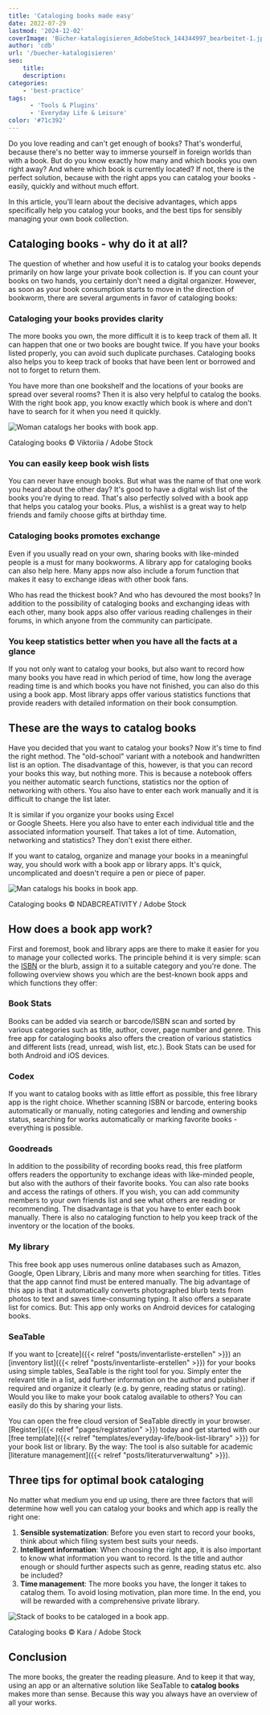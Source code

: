 ```yaml
---
title: 'Cataloging books made easy'
date: 2022-07-29
lastmod: '2024-12-02'
coverImage: 'Bücher-katalogisieren_AdobeStock_144344997_bearbeitet-1.jpg'
author: 'cdb'
url: '/buecher-katalogisieren'
seo:
    title:
    description:
categories:
    - 'best-practice'
tags:
      - 'Tools & Plugins'
      - 'Everyday Life & Leisure'
color: '#71c392'
---
```


Do you love reading and can't get enough of books? That's wonderful, because there's no better way to immerse yourself in foreign worlds than with a book. But do you know exactly how many and which books you own right away? And where which book is currently located? If not, there is the perfect solution, because with the right apps you can catalog your books - easily, quickly and without much effort.

In this article, you'll learn about the decisive advantages, which apps specifically help you catalog your books, and the best tips for sensibly managing your own book collection.

## Cataloging books - why do it at all?

The question of whether and how useful it is to catalog your books depends primarily on how large your private book collection is. If you can count your books on two hands, you certainly don't need a digital organizer. However, as soon as your book consumption starts to move in the direction of bookworm, there are several arguments in favor of cataloging books:

### Cataloging your books provides clarity

The more books you own, the more difficult it is to keep track of them all. It can happen that one or two books are bought twice. If you have your books listed properly, you can avoid such duplicate purchases. Cataloging books also helps you to keep track of books that have been lent or borrowed and not to forget to return them.

You have more than one bookshelf and the locations of your books are spread over several rooms? Then it is also very helpful to catalog the books. With the right book app, you know exactly which book is where and don't have to search for it when you need it quickly.

![Woman catalogs her books with book app.](buecher-katalogisieren-frau.jpg)

Cataloging books © Viktoriia / Adobe Stock

### You can easily keep book wish lists

You can never have enough books. But what was the name of that one work you heard about the other day? It's good to have a digital wish list of the books you're dying to read. That's also perfectly solved with a book app that helps you catalog your books. Plus, a wishlist is a great way to help friends and family choose gifts at birthday time.

### Cataloging books promotes exchange

Even if you usually read on your own, sharing books with like-minded people is a must for many bookworms. A library app for cataloging books can also help here. Many apps now also include a forum function that makes it easy to exchange ideas with other book fans.

Who has read the thickest book? And who has devoured the most books? In addition to the possibility of cataloging books and exchanging ideas with each other, many book apps also offer various reading challenges in their forums, in which anyone from the community can participate.

### You keep statistics better when you have all the facts at a glance

If you not only want to catalog your books, but also want to record how many books you have read in which period of time, how long the average reading time is and which books you have not finished, you can also do this using a book app. Most library apps offer various statistics functions that provide readers with detailed information on their book consumption.

## These are the ways to catalog books

Have you decided that you want to catalog your books? Now it's time to find the right method. The "old-school" variant with a notebook and handwritten list is an option. The disadvantage of this, however, is that you can record your books this way, but nothing more. This is because a notebook offers you neither automatic search functions, statistics nor the option of networking with others. You also have to enter each work manually and it is difficult to change the list later.

It is similar if you organize your books using Excel  
or Google Sheets. Here you also have to enter each individual title and the associated information yourself. That takes a lot of time. Automation, networking and statistics? They don't exist there either.

If you want to catalog, organize and manage your books in a meaningful way, you should work with a book app or library apps. It's quick, uncomplicated and doesn't require a pen or piece of paper.

![Man catalogs his books in book app.](buecher-katalogisieren-mann.jpg)

Cataloging books © NDABCREATIVITY / Adobe Stock

## How does a book app work?

First and foremost, book and library apps are there to make it easier for you to manage your collected works. The principle behind it is very simple: scan the [ISBN](https://de.wikipedia.org/wiki/Internationale_Standardbuchnummer) or the blurb, assign it to a suitable category and you're done. The following overview shows you which are the best-known book apps and which functions they offer:

### Book Stats

Books can be added via search or barcode/ISBN scan and sorted by various categories such as title, author, cover, page number and genre. This free app for cataloging books also offers the creation of various statistics and different lists (read, unread, wish list, etc.). Book Stats can be used for both Android and iOS devices.

### Codex

If you want to catalog books with as little effort as possible, this free library app is the right choice. Whether scanning ISBN or barcode, entering books automatically or manually, noting categories and lending and ownership status, searching for works automatically or marking favorite books - everything is possible.

### Goodreads

In addition to the possibility of recording books read, this free platform offers readers the opportunity to exchange ideas with like-minded people, but also with the authors of their favorite books. You can also rate books and access the ratings of others. If you wish, you can add community members to your own friends list and see what others are reading or recommending. The disadvantage is that you have to enter each book manually. There is also no cataloging function to help you keep track of the inventory or the location of the books.

### My library

This free book app uses numerous online databases such as Amazon, Google, Open Library, Libris and many more when searching for titles. Titles that the app cannot find must be entered manually. The big advantage of this app is that it automatically converts photographed blurb texts from photos to text and saves time-consuming typing. It also offers a separate list for comics. But: This app only works on Android devices for cataloging books.

### SeaTable

If you want to [create]({{< relref "posts/inventarliste-erstellen" >}}) an [inventory list]({{< relref "posts/inventarliste-erstellen" >}}) for your books using simple tables, SeaTable is the right tool for you. Simply enter the relevant title in a list, add further information on the author and publisher if required and organize it clearly (e.g. by genre, reading status or rating). Would you like to make your book catalog available to others? You can easily do this by sharing your lists.

You can open the free cloud version of SeaTable directly in your browser. [Register]({{< relref "pages/registration" >}}) today and get started with our [free template]({{< relref "templates/everyday-life/book-list-library" >}}) for your book list or library. By the way: The tool is also suitable for academic [literature management]({{< relref "posts/literaturverwaltung" >}}).

## Three tips for optimal book cataloging

No matter what medium you end up using, there are three factors that will determine how well you can catalog your books and which app is really the right one:

1. **Sensible systematization**: Before you even start to record your books, think about which filing system best suits your needs.
2. **Intelligent information**: When choosing the right app, it is also important to know what information you want to record. Is the title and author enough or should further aspects such as genre, reading status etc. also be included?
3. **Time management**: The more books you have, the longer it takes to catalog them. To avoid losing motivation, plan more time. In the end, you will be rewarded with a comprehensive private library.

![Stack of books to be cataloged in a book app.](buecher-stapel.jpg)

Cataloging books © Kara / Adobe Stock

## Conclusion

The more books, the greater the reading pleasure. And to keep it that way, using an app or an alternative solution like SeaTable to **catalog books** makes more than sense. Because this way you always have an overview of all your works.
